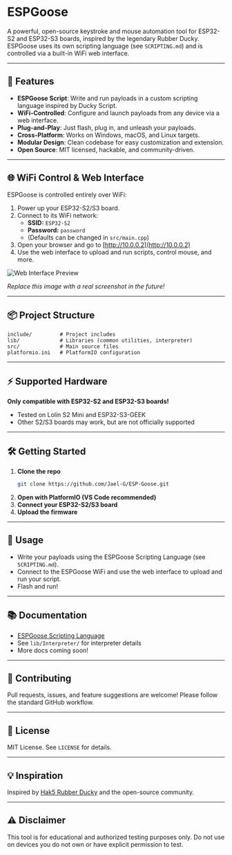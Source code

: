 # ESPGoose

A powerful, open-source keystroke and mouse automation tool for ESP32-S2 and ESP32-S3 boards, inspired by the legendary Rubber Ducky. ESPGoose uses its own scripting language (see `SCRIPTING.md`) and is controlled via a built-in WiFi web interface.

---

## 🚀 Features
- **ESPGoose Script**: Write and run payloads in a custom scripting language inspired by Ducky Script.
- **WiFi-Controlled**: Configure and launch payloads from any device via a web interface.
- **Plug-and-Play**: Just flash, plug in, and unleash your payloads.
- **Cross-Platform**: Works on Windows, macOS, and Linux targets.
- **Modular Design**: Clean codebase for easy customization and extension.
- **Open Source**: MIT licensed, hackable, and community-driven.
---

## 🌐 WiFi Control & Web Interface
ESPGoose is controlled entirely over WiFi:

1. Power up your ESP32-S2/S3 board.
2. Connect to its WiFi network:
   - **SSID:** `ESP32-S2`
   - **Password:** `password`
   - (Defaults can be changed in `src/main.cpp`)
3. Open your browser and go to [http://10.0.0.2](http://10.0.0.2)
4. Use the web interface to upload and run scripts, control mouse, and more.

![Web Interface Preview](https://via.placeholder.com/600x300?text=ESPGoose+Web+UI+Preview)

*Replace this image with a real screenshot in the future!*

---

## 📦 Project Structure
```
include/         # Project includes
lib/             # Libraries (common utilities, interpreter)
src/             # Main source files
platformio.ini   # PlatformIO configuration
```

---

## ⚡ Supported Hardware
**Only compatible with ESP32-S2 and ESP32-S3 boards!**
- Tested on Lolin S2 Mini and ESP32-S3-GEEK
- Other S2/S3 boards may work, but are not officially supported

---

## 🛠️ Getting Started
1. **Clone the repo**
   ```sh
   git clone https://github.com/Jael-G/ESP-Goose.git
   ```
2. **Open with PlatformIO (VS Code recommended)**
3. **Connect your ESP32-S2/S3 board**
4. **Upload the firmware**

---

## 📝 Usage
- Write your payloads using the ESPGoose Scripting Language (see `SCRIPTING.md`).
- Connect to the ESPGoose WiFi and use the web interface to upload and run your script.
- Flash and run!

---

## 📚 Documentation
- [ESPGoose Scripting Language](SCRIPTING.md)
- See `lib/Interpreter/` for interpreter details
- More docs coming soon!

---

## 🤝 Contributing
Pull requests, issues, and feature suggestions are welcome! Please follow the standard GitHub workflow.

---

## 📄 License
MIT License. See `LICENSE` for details.

---

## 💡 Inspiration
Inspired by [Hak5 Rubber Ducky](https://shop.hak5.org/products/usb-rubber-ducky) and the open-source community.

---

## ⚠️ Disclaimer
This tool is for educational and authorized testing purposes only. Do not use on devices you do not own or have explicit permission to test.

